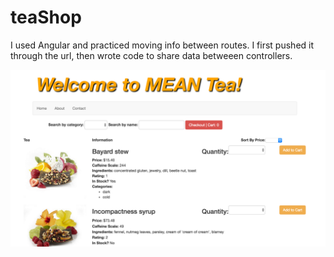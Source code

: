 # teaShop

I used Angular and practiced moving info between routes.  I first pushed it through the url, then wrote code to share data betweeen controllers.

![alt text](https://github.com/AlexVotry/teaShop/blob/master/Screen%20Shot%202016-07-19%20at%203.33.37%20PM.png "screen shot")

